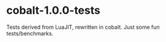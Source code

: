 # cobalt-1.0.0-tests

Tests derived from LuaJIT, rewritten in cobalt. Just some fun tests/benchmarks.
